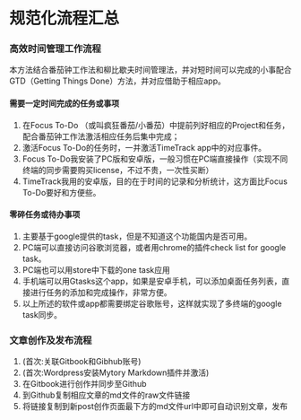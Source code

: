 # 规范化流程汇总

### 高效时间管理工作流程

本方法结合番茄钟工作法和柳比歇夫时间管理法，并对短时间可以完成的小事配合GTD（Getting Things Done）方法，并对应借助于相应app。

#### 需要一定时间完成的任务或事项

1. 在Focus To-Do （或叫疯狂番茄/小番茄）中提前列好相应的Project和任务，配合番茄钟工作法激活相应任务后集中完成；
2. 激活Focus To-Do的任务时，一并激活TimeTrack app中的对应事件。
3. Focus To-Do我安装了PC版和安卓版，一般习惯在PC端直接操作（实现不同终端的同步需要购买license，不过不贵，一次性买断）
4. TimeTrack我用的安卓版，目的在于时间的记录和分析统计，这方面比Focus To-Do要好和方便些。

#### 零碎任务或待办事项

1. 主要基于google提供的task，但是不知道这个功能国内是否可用。
2. PC端可以直接访问谷歌浏览器，或者用chrome的插件check list for google task。
3. PC端也可以用store中下载的one task应用
4. 手机端可以用Gtasks这个app，如果是安卓手机，可以添加桌面任务列表，直接进行任务的添加和完成操作，非常方便。
5. 以上所述的软件或app都需要绑定谷歌账号，这样就实现了多终端的google task同步。



### 文章创作及发布流程

1. \(首次:关联Gitbook和Gibhub账号\)
2. \(首次:Wordpress安装Mytory Markdown插件并激活\)
3. 在Gitbook进行创作并同步至Github
4. 到Github复制相应文章的md文件的raw文件链接
5. 将链接复制到新post创作页面最下方的md文件url中即可自动识别文章，发布



